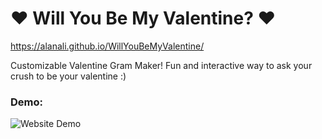 # ❤️ Will You Be My Valentine? ❤️

https://alanali.github.io/WillYouBeMyValentine/

Customizable Valentine Gram Maker! Fun and interactive way to ask your crush to be your valentine :)

### Demo:

![Website Demo](https://github.com/alanali/WillYouBeMyValentine/blob/main/public/demo.gif)
